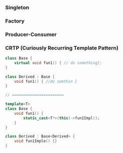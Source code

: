 ### Singleton



### Factory



### Producer-Consumer



### CRTP (Curiously Recurring Template Pattern)

```c++
class Base { 
	virtual void fun1() { // do something};
}

class Derived : Base {
 	void fun1() { //do somthin }
}

// =======================

template<T>
class Base {
	void fun1() {
		static_cast<T*>(this)->fun1Impl();
	}
}

class Derived : Base<Derived> {
 	void fun1Imple() {}
}
```

